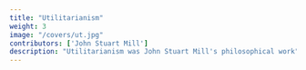 ```yaml
---
title: "Utilitarianism"
weight: 3
image: "/covers/ut.jpg"
contributors: ['John Stuart Mill']
description: "Utilitarianism was John Stuart Mill's philosophical work"
---
```

